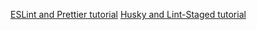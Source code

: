 [ESLint and Prettier tutorial](https://javascript.plainenglish.io/setting-eslint-and-prettier-on-a-react-typescript-project-2021-22993565edf9)
[Husky and Lint-Staged tutorial](https://javascript.plainenglish.io/husky-lint-staged-on-a-react-typescript-project-automate-validation-before-submitting-your-code-8d388e63be70)